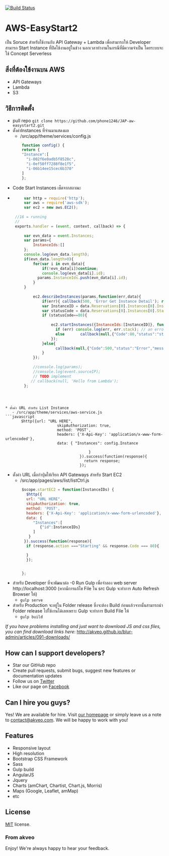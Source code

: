 [![Build Status](https://travis-ci.org/akveo/blur-admin.svg?branch=master)](https://travis-ci.org/akveo/blur-admin)

# AWS-EasyStart2

เป็น Soruce สำหรับใช้งานกับ API Gateway + Lambda เพื่อสามารถให้ Developer สามารถ Start Instance ที่ปิดใช้งานอยู่ในช่วง
นอกเวลาทำงานในกรณีที่มีความจำเป็น โดยระบบจะใช้ Concept Serverless 


## สิ่งที่ต้องใช้งานบน AWS
 * API Gateways
 * Lambda
 * S3

## วิธีการติดตั้ง
 * pull repo
 	`git clone https://github.com/phone1246/JAP-aw-easystart2.git `
 * ตั้งค่าInstances ที่จำนมาแสดงผล
 	- /src/app/theme/services/config.js
	```javascript
	 	function config() {
	    return {
	    "Instance":[
	      "i-002f6e0adb5f8528c",
	      "i-0ef50ff7288f8e1f5",
	      "i-06b14ee15cec6b370"
	    ]
	    };
	```   
* Code Start Instances เช็ตจากสถาณะ
 - ```javascript
        var http = require('http');
        var aws = require('aws-sdk');
        var ec2 = new aws.EC2();
    
    //16 = running
    //
    exports.handler = (event, context, callback) => {
        
        var evn_data = event.Instances;
        var params={
            InstanceIds:[]
        };
        console.log(evn_data.length);
        if(evn_data.length>0){
            for(var i in evn_data){
                if(!evn_data[i])continue;
                console.log(evn_data[i].id);
              params.InstanceIds.push(evn_data[i].id);  
            }
        }
    
            ec2.describeInstances(params,function(err,data){
                if(err){ callback(500, 'Error Get Instance Detail'); return; }
                var InstanceID = data.Reservations[0].Instances[0].InstanceId;
                var statusCode = data.Reservations[0].Instances[0].State.Code;
                if (statusCode==80){ 
                  
                    ec2.startInstances({InstanceIds:[InstanceID]}, function(err, data) {
                      if (err) console.log(err, err.stack); // an error occurred
                      else       callback(null,{"Code":80,"status":"stopped","action":"Starting","raw":data}) ;          // successful response
                    });
                }else{
                      callback(null,{"Code":500,"status":"Error","message":"Instance Not In Stopped State"}); 
                }
            });
        
            //console.log(params);
            //console.log(event.sourceIP);
            // TODO implement
           // callback(null, 'Hello from Lambda');
        };
 ```
	
	

 * ตั้งค่า URL สำหรับ List Instance
 	- /src/app/theme/services/aws-service.js
```javascript
		$http({url: "URL HERE",
		                skipAuthorization: true,
		                method: 'POST',
		                headers: {'X-Api-Key': 'application/x-www-form-urlencoded'},
		                data: { "Instances": config.Instance

		                              }
		                          }).success(function(response){
		                            return response;
		                          });
```    

 * ตั้งค่า URL เมื่อกำปุ่มให้เรียก API Gateways สำหรับ Start EC2
 	- /src/app/pages/aws/list/listCtrl.js
  	```javascript
	  	$scope.startEC2 = function(InstanceIDs) {
	      $http({
	      url: "URL HERE",
	      skipAuthorization: true,
	      method: 'POST',
	      headers: {'X-Api-Key': 'application/x-www-form-urlencoded'},
	      data: {
	         "Instances":[
	            {"id":InstanceIDs}
	         ]
	       }
	     }).success(function(response){
	      if (response.action ==="Starting" && response.Code === 80){

	      }
	      });


	    };                      
  	```
  * สำหรับ Developer ที่จะพัฒนาต่อ
  	-0 Run Gulp เพื่อจำลอง web server http://localhost:3000 (หากมีการแก้ไข File ใน src Gulp จะทำการ  Auto Refresh Browser ให้)
  	-	``` gulp serve ```
  * สำหรับ Production จะอยู่ใน Folder release ซึ่งจะต้อง Build ก่อนแล้วจากนั้นสามารถนำ Folder release ไปใช้งานได้เลยเพราะ Gulp  จะทำการ Build File ให้
  	-	``` gulp build ```


*If you have problems installing and just want to download JS and css files, you can find download links here*: http://akveo.github.io/blur-admin/articles/091-downloads/

## How can I support developers?
- Star our GitHub repo
- Create pull requests, submit bugs, suggest new features or documentation updates
- Follow us on [Twitter](https://twitter.com/akveo_inc)
- Like our page on [Facebook](https://www.facebook.com/akveo/)

## Can I hire you guys?
Yes! We are available for hire. Visit [our homepage](http://akveo.com/) or simply leave us a note to contact@akveo.com. We will be happy to work with you!

## Features
* Responsive layout
* High resolution
* Bootstrap CSS Framework
* Sass
* Gulp build
* AngularJS
* Jquery
* Charts (amChart, Chartist, Chart.js, Morris)
* Maps (Google, Leaflet, amMap)
* etc

License
-------------
<a href=/LICENSE.txt target="_blank">MIT</a> license.

### From akveo

Enjoy!
We're always happy to hear your feedback.
	